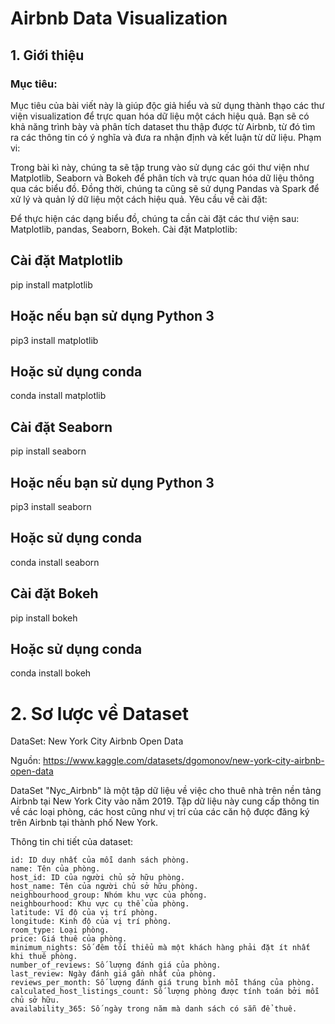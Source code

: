 # Airbnb Data Visualization
## 1. Giới thiệu
### Mục tiêu:

Mục tiêu của bài viết này là giúp độc giả hiểu và sử dụng thành thạo các thư viện visualization để trực quan hóa dữ liệu một cách hiệu quả. Bạn sẽ có khả năng trình bày và phân tích dataset thu thập được từ Airbnb, từ đó tìm ra các thông tin có ý nghĩa và đưa ra nhận định và kết luận từ dữ liệu.
Phạm vi:

Trong bài kì này, chúng ta sẽ tập trung vào sử dụng các gói thư viện như Matplotlib, Seaborn và Bokeh để phân tích và trực quan hóa dữ liệu thông qua các biểu đồ. Đồng thời, chúng ta cũng sẽ sử dụng Pandas và Spark để xử lý và quản lý dữ liệu một cách hiệu quả.
Yêu cầu về cài đặt:

Để thực hiện các dạng biểu đồ, chúng ta cần cài đặt các thư viện sau: Matplotlib, pandas, Seaborn, Bokeh.
Cài đặt Matplotlib:

## Cài đặt Matplotlib
pip install matplotlib
## Hoặc nếu bạn sử dụng Python 3
pip3 install matplotlib
## Hoặc sử dụng conda
conda install matplotlib

## Cài đặt Seaborn
pip install seaborn
## Hoặc nếu bạn sử dụng Python 3
pip3 install seaborn
## Hoặc sử dụng conda
conda install seaborn

## Cài đặt Bokeh
pip install bokeh
## Hoặc sử dụng conda
conda install bokeh


# 2. Sơ lược về Dataset
DataSet: New York City Airbnb Open Data

Nguồn: https://www.kaggle.com/datasets/dgomonov/new-york-city-airbnb-open-data

DataSet "Nyc_Airbnb" là một tập dữ liệu về việc cho thuê nhà trên nền tảng Airbnb tại New York City vào năm 2019. Tập dữ liệu này cung cấp thông tin về các loại phòng, các host cũng như vị trí của các căn hộ được đăng ký trên Airbnb tại thành phố New York.

Thông tin chi tiết của dataset:

    id: ID duy nhất của mỗi danh sách phòng.
    name: Tên của phòng.
    host_id: ID của người chủ sở hữu phòng.
    host_name: Tên của người chủ sở hữu phòng.
    neighbourhood_group: Nhóm khu vực của phòng.
    neighbourhood: Khu vực cụ thể của phòng.
    latitude: Vĩ độ của vị trí phòng.
    longitude: Kinh độ của vị trí phòng.
    room_type: Loại phòng.
    price: Giá thuê của phòng.
    minimum_nights: Số đêm tối thiểu mà một khách hàng phải đặt ít nhất khi thuê phòng.
    number_of_reviews: Số lượng đánh giá của phòng.
    last_review: Ngày đánh giá gần nhất của phòng.
    reviews_per_month: Số lượng đánh giá trung bình mỗi tháng của phòng.
    calculated_host_listings_count: Số lượng phòng được tính toán bởi mỗi chủ sở hữu.
    availability_365: Số ngày trong năm mà danh sách có sẵn để thuê.
